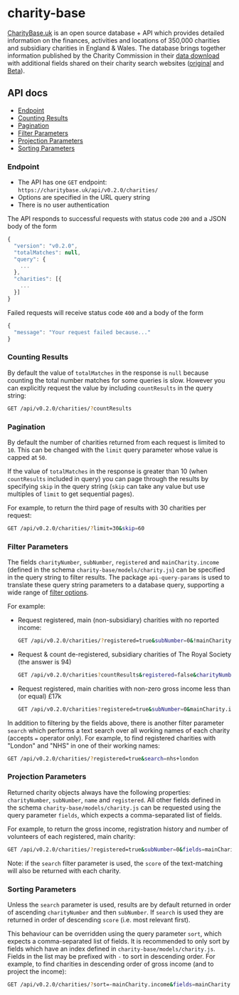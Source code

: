 # charity-base

[CharityBase.uk](http://charitybase.uk/) is an open source database + API which provides detailed information on the finances, activities and locations of 350,000 charities and subsidiary charities in England & Wales. The database brings together information published by the Charity Commission in their <a href="http://data.charitycommission.gov.uk/" target="_blank">data download</a> with additional fields shared on their charity search websites (<a href="http://apps.charitycommission.gov.uk/showcharity/registerofcharities/RegisterHomePage.aspx" target="_blank">original</a> and <a href="http://beta.charitycommission.gov.uk/" target="_blank">Beta</a>).

## API docs
- [Endpoint](#endpoint)
- [Counting Results](#counting-results)
- [Pagination](#pagination)
- [Filter Parameters](#filter-parameters)
- [Projection Parameters](#projection-parameters)
- [Sorting Parameters](#sorting-parameters)

### Endpoint
* The API has one `GET` endpoint: `https://charitybase.uk/api/v0.2.0/charities/`
* Options are specified in the URL query string
* There is no user authentication

The API responds to successful requests with status code `200` and a JSON body of the form
```javascript
{
  "version": "v0.2.0",
  "totalMatches": null,
  "query": {
    ...
  },
  "charities": [{
    ...
  }]
}
```

Failed requests will receive status code `400` and a body of the form
```javascript
{
  "message": "Your request failed because..."
}
```


### Counting Results
By default the value of `totalMatches` in the response is `null` because counting the total number matches for some queries is slow.  However you can explicitly request the value by including `countResults` in the query string:
```bash
GET /api/v0.2.0/charities/?countResults
```

### Pagination
By default the number of charities returned from each request is limited to `10`.  This can be changed with the `limit` query parameter whose value is capped at `50`.

If the value of `totalMatches` in the response is greater than 10 (when `countResults` included in query) you can page through the results by specifying `skip` in the query string (`skip` can take any value but use multiples of `limit` to get sequential pages).

For example, to return the third page of results with 30 charities per request:
```bash
GET /api/v0.2.0/charities/?limit=30&skip=60
```

### Filter Parameters
The fields `charityNumber`, `subNumber`, `registered` and `mainCharity.income` (defined in the schema `charity-base/models/charity.js`) can be specified in the query string to filter results.  The package `api-query-params` is used to translate these query string parameters to a database query, supporting a wide range of [filter options](https://github.com/loris/api-query-params#supported-features).

For example:
* Request registered, main (non-subsidiary) charities with no reported income:

    ```bash
    GET /api/v0.2.0/charities/?registered=true&subNumber=0&!mainCharity.income
    ```

* Request & count de-registered, subsidiary charities of The Royal Society (the answer is 94)

    ```bash
    GET /api/v0.2.0/charities?countResults&registered=false&charityNumber=207043&subNumber>0
    ```

* Request registered, main charities with non-zero gross income less than (or equal) £17k

    ```bash
    GET /api/v0.2.0/charities?registered=true&subNumber=0&mainCharity.income>0&mainCharity.income<=17000
    ```

In addition to filtering by the fields above, there is another filter parameter `search` which performs a text search over all working names of each charity (accepts `=` operator only).  For example, to find registered charities with "London" and "NHS" in one of their working names:
```bash
GET /api/v0.2.0/charities/?registered=true&search=nhs+london
```

### Projection Parameters
Returned charity objects always have the following properties: `charityNumber`, `subNumber`, `name` and `registered`.  All other fields defined in the schema `charity-base/models/charity.js` can be requested using the query parameter `fields`, which expects a comma-separated list of fields.

For example, to return the gross income, registration history and number of volunteers of each registered, main charity:
```bash
GET /api/v0.2.0/charities/?registered=true&subNumber=0&fields=mainCharity.income,registration,beta.people.volunteers
```

Note: if the `search` filter parameter is used, the `score` of the text-matching will also be returned with each charity.

### Sorting Parameters
Unless the `search` parameter is used, results are by default returned in order of ascending `charityNumber` and then `subNumber`.  If `search` is used they are returned in order of descending `score` (i.e. most relevant first).

This behaviour can be overridden using the query parameter `sort`, which expects a comma-separated list of fields.  It is recommended to only sort by fields which have an index defined in `charity-base/models/charity.js`.  Fields in the list may be prefixed with `-` to sort in descending order.  For example, to find charities in descending order of gross income (and to project the income):
```bash
GET /api/v0.2.0/charities/?sort=-mainCharity.income&fields=mainCharity.income
```
